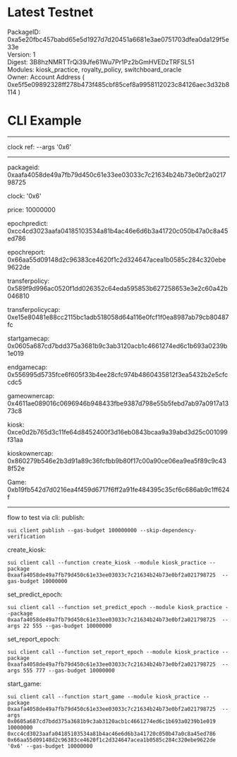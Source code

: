 # Latest Testnet

PackageID: 0xa5e20fbc457babd65e5d1927d7d20451a6681e3ae0751703dfea0da129f5e33e                                                                                                                                                                           
Version: 1                                                                                                                                                                                                                                                  
Digest: 3B8hzNMRTTrQi39Jfe61Wu7Pr1Pz2bGmHVEDzTRFSL51                                                                                                                                                                                                        
Modules: kiosk_practice, royalty_policy, switchboard_oracle                                                                                                                                                                                         
Owner: Account Address ( 0xe5f5e09892328ff278b473f485cbf85cef8a9958112023c84126aec3d32b8114 )  



# CLI Example
---


clock ref:
--args '0x6'


---


packageid: 0xaafa4058de49a7fb79d450c61e33ee03033c7c21634b24b73e0bf2a021798725

clock: '0x6'

price: 10000000

epochpredict: 0xcc4cd3023aafa04185103534a81b4ac46e6d6b3a41720c050b47a0c8a45ed786

epochreport: 0x66aa55d09148d2c96383ce4620f1c2d324647acea1b0585c284c320ebe9622de

transferpolicy: 0x589f9d996ac0520f1dd026352c64eda595853b627258653e3e2c60a42b046810

transferpolicycap: 0xe15e80481e88cc2115bc1adb518058d64a116e0fcf1f0ea8987ab79cb80487fc

startgamecap: 0x0605a687cd7bdd375a3681b9c3ab3120acb1c4661274ed6c1b693a0239b1e019

endgamecap: 0x556995d5735fce6f605f33b4ee28cfc974b4860435812f3ea5432b2e5cfccdc5

gameownercap: 0x4611ae089016c0696946b948433fbe9387d798e55b5febd7ab97a0917a1373c8

kiosk: 0xce0d2b765d3c11fe64d8452400f3d16eb0843bcaa9a39abd3d25c001099f31aa

kioskownercap: 0x860279b546e2b3d91a89c36fcfbb9b80f17c00a90ce06ea9ea5f89c9c438f52e

Game: 0xb19fb542d7d0216ea4f459d6717f6ff2a91fe484395c35cf6c686ab9c1ff624f


---

flow to test via cli:
publish:

    sui client publish --gas-budget 100000000 --skip-dependency-verification


create_kiosk:

    sui client call --function create_kiosk --module kiosk_practice --package 0xaafa4058de49a7fb79d450c61e33ee03033c7c21634b24b73e0bf2a021798725  --gas-budget 10000000


set_predict_epoch:

    sui client call --function set_predict_epoch --module kiosk_practice --package 0xaafa4058de49a7fb79d450c61e33ee03033c7c21634b24b73e0bf2a021798725  --args 22 555 --gas-budget 10000000


set_report_epoch:

    sui client call --function set_report_epoch --module kiosk_practice --package 0xaafa4058de49a7fb79d450c61e33ee03033c7c21634b24b73e0bf2a021798725  --args 555 777 --gas-budget 10000000



start_game:

    sui client call --function start_game --module kiosk_practice --package 0xaafa4058de49a7fb79d450c61e33ee03033c7c21634b24b73e0bf2a021798725  --args 0x0605a687cd7bdd375a3681b9c3ab3120acb1c4661274ed6c1b693a0239b1e019 10000000 0xcc4cd3023aafa04185103534a81b4ac46e6d6b3a41720c050b47a0c8a45ed786 0x66aa55d09148d2c96383ce4620f1c2d324647acea1b0585c284c320ebe9622de '0x6' --gas-budget 10000000





